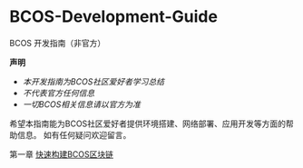 # BCOS-Development-Guide
BCOS 开发指南（非官方）

**声明**
- *本开发指南为BCOS社区爱好者学习总结*
- *不代表官方任何信息*
- *一切BCOS相关信息请以官方为准*

希望本指南能为BCOS社区爱好者提供环境搭建、网络部署、应用开发等方面的帮助信息。
如有任何疑问欢迎留言。

第一章 [快速构建BCOS区块链](https://github.com/toxotguo/BCOS-Development-Guide/blob/master/chapter-01.md)

 

